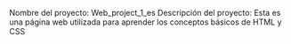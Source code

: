 Nombre del proyecto: Web_project_1_es
Descripción del proyecto: Esta es una página web utilizada para aprender los conceptos básicos de HTML y CSS